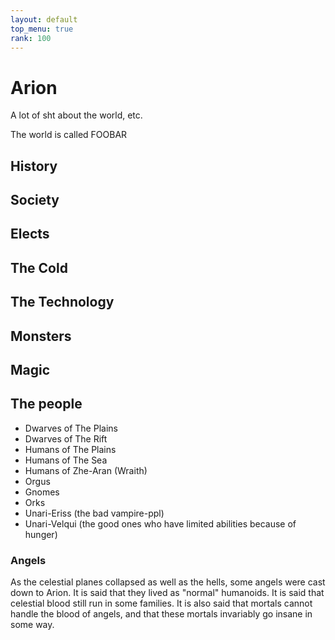 ```yaml
---
layout: default
top_menu: true
rank: 100
---
```


# Arion

A lot of sht about the world, etc.

The world is called FOOBAR

## History

## Society

## Elects

## The Cold

## The Technology

## Monsters

## Magic

## The people

* Dwarves of The Plains
* Dwarves of The Rift
* Humans of The Plains
* Humans of The Sea
* Humans of Zhe-Aran (Wraith)
* Orgus
* Gnomes
* Orks
* Unari-Eriss (the bad vampire-ppl)
* Unari-Velqui (the good ones who have limited abilities because of hunger)

### Angels
As the celestial planes collapsed as well as the hells, some angels were cast down to Arion. It is said that they lived as "normal" humanoids.
It is said that celestial blood still run in some families.
It is also said that mortals cannot handle the blood of angels, and that these mortals invariably go insane in some way.

